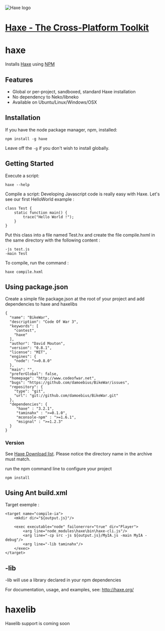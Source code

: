 ![Haxe logo](http://haxe.org/img/haxe-logo.svg)
# [Haxe - The Cross-Platform Toolkit](http://haxe.org)

haxe
========

Installs [Haxe](http://haxe.org) using [NPM](https://www.npmjs.com/)

## Features

* Global or per-project, sandboxed, standard Haxe installation
* No dependency to Neko/libneko
* Available on Ubuntu/Linux/Windows/OSX

## Installation

If you have the node package manager, npm, installed:

```shell
npm install -g haxe
```

Leave off the `-g` if you don't wish to install globally.

## Getting Started

Execute a script:

```shell
haxe --help
```

Compile a script:
Developing Javascript code is really easy with Haxe. Let's see our first HelloWorld example :

```shell
class Test {
    static function main() {
        trace("Hello World !");
    }
}
```
Put this class into a file named Test.hx and create the file compile.hxml in the same directory with the following content :
```shell
-js test.js
-main Test
```
To compile, run the command : 

```shell
haxe compile.hxml
```

## Using package.json

Create a simple file package.json at the root of your project and add dependencies to haxe and haxelibs

```shell
{
  "name": "BikeWar",
  "description": "Code Of War 3",
  "keywords": [
    "contest",
    "haxe"
  ],
  "author": "David Mouton",
  "version": "0.8.1",
  "license": "MIT",
  "engines": {
    "node": ">=0.8.0"
  },
  "main": "",
  "preferGlobal": false,
  "homepage": "http://www.codeofwar.net",
  "bugs": "https://github.com/damoebius/BikeWar/issues",
  "repository": {
    "type": "git",
    "url": "git://github.com/damoebius/BikeWar.git"
  },
  "dependencies": {
     "haxe" : "3.2.1",
     "taminahx" : ">=0.1.0",
     "mconsole-npm" : ">=1.6.1",
     "msignal" : ">=1.2.3"
  }
}
```

### Version

See [Haxe Download list](http://haxe.org/download/list/).
Please notice the directory name in the archive must match.

run the npm command line to configure your project
```shell
npm install
```

## Using Ant build.xml

Target exemple :
```shell
<target name="compile-ia">
    <mkdir dir="${output.js}"/>

    <exec executable="node" failonerror="true" dir="Player">
        <arg line="node_modules\haxe\bin\haxe-cli.js"/>
        <arg line="-cp src -js ${output.js}/MyIA.js -main MyIA -debug"/>
        <arg line="-lib taminahx"/>
    </exec>
</target>
```


## -lib 
-lib will use a library declared in your npm dependencies


For documentation, usage, and examples, see: http://haxe.org/

haxelib
========
Haxelib support is coming soon


